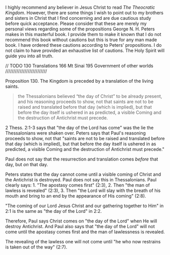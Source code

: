 I highly recommend any believer in Jesus Christ to read *The Theocratic Kingdom*. However, there are some things I wish to point out to my brothers and sisters in Christ that I find concerning and are due cautious study before quick acceptance.  Please consider that these are merely my personal views regarding some of the propositions George N. H. Peters makes in this masterful book.  I provide them to make it known that I do not recommend this book without cautions but this is true for any man made book. I have ordered these cautions according to Peters' propositions. I do not claim to have provided an exhaustive list of cautions.  The Holy Spirit will guide you into all truth.

// TODO
130 Translations
166 Mt Sinai
195 Government of other worlds
//////////////////////////

Proposition 130. The Kingdom is preceded by a translation of the living saints.
>the Thessalonians believed “the day of Christ” to be already present, and his reasoning proceeds to show, not that saints are not to be raised and translated before that day (which is implied), but that before the day itself is ushered in as predicted, a visible Coming and the destruction of Antichrist must precede.

2 Thess. 2:1-3 says that "the day of the Lord has come" was the lie the Thessalonians were shaken over. Peters says that Paul's reasoning proceeds to show, not that "saints are not to be raised and translated before that day (which is implied), but that before the day itself is ushered in as predicted, a visible Coming and the destruction of Antichrist must precede."

Paul does not say that the resurrection and translation comes *before* that day, but *on* that day.

Peters states that the day cannot come until a visible coming of Christ and the Antichrist is destroyed.  Paul does not say this in Thessalonians.  Paul clearly says: 1. "The apostasy comes first" (2:3), 2. Then "the man of lawless is revealed" (2:3), 3. Then "the Lord will slay with the breath of his mouth and bring to an end by the appearance of His coming" (2:8).

"The coming of our Lord Jesus Christ and our gathering together to Him" in 2:1 is the same as "the day of the Lord" in 2:2.

Therefore, Paul says Christ comes on "the day of the Lord" when He will destroy Antichrist. And Paul also says that "the day of the Lord" will not come until the apostasy comes first and the man of lawlessness is revealed.

The revealing of the lawless one will not come until "he who now restrains is taken out of the way" (2:7).



